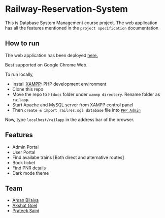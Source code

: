 # Railway-Reservation-System
This is Database System Management course project. The web application has all the features mentioned in the `project specification` documentation.

## How to run
The web application has been deployed [here.](https://railres-dbms.000webhostapp.com/)

Best supported on Google Chrome Web.

To run locally,
- Install [XAMPP](https://www.apachefriends.org/index.html): PHP development environment
- Clone this repo
- Move the repo to `htdocs` folder under `xammp directory`. Rename folder as `railapp`.
- Start Apache and MySQL server from XAMPP control panel
- Then `create & import railres.sql database` file into [`PHP Admin`](http://localhost/phpmyadmin/)

Now, type `localhost/railapp` in the address bar of the browser.

## Features
- Admin Portal
- User Portal
- Find availabe trains [Both direct and alternative routes]
- Book ticket
- Find PNR details
- Dark mode theme

## Team
- [Aman Bilaiya](https://github.com/mnb27)
- [Akshat Goel](https://github.com/akshatgoel18)
- [Prateek Saini](https://github.com/prateek697)
